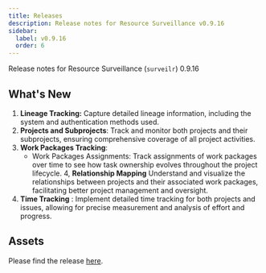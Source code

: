 ```yaml
---
title: Releases
description: Release notes for Resource Surveillance v0.9.16
sidebar:
  label: v0.9.16
  order: 6
---
```


Release notes for Resource Surveillance (`surveilr`) 0.9.16

## What's New
1. **Lineage Tracking:** Capture detailed lineage information, including the system and authentication methods used.
2. **Projects and Subprojects**: Track and monitor both projects and their subprojects, ensuring comprehensive coverage of all project activities.
3. **Work Packages Tracking**: 
   - Work Packages Assignments: Track assignments of work packages over time to see how task ownership evolves throughout the project lifecycle.
4, **Relationship Mapping** Understand and visualize the relationships between projects and their associated work packages, facilitating better project management and oversight.
5. **Time Tracking** : Implement detailed time tracking for both projects and issues, allowing for precise measurement and analysis of effort and progress.

## Assets
Please find the release [here](https://github.com/opsfolio/releases.opsfolio.com/releases/tag/0.9.16).